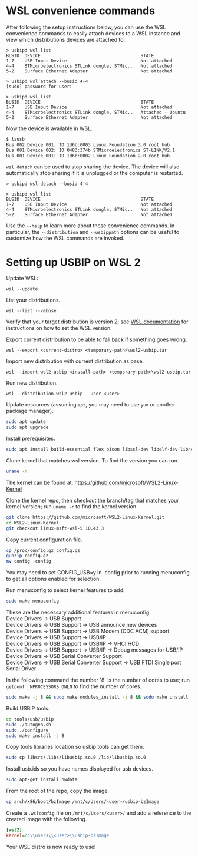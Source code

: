 <!--
SPDX-FileCopyrightText: Microsoft Corporation

SPDX-License-Identifier: GPL-2.0-only
-->

# WSL convenience commands

After following the setup instructions below, you can use the WSL convenience
commands to easily attach devices to a WSL instance and view which distributions
devices are attached to.

```pwsh
> usbipd wsl list
BUSID  DEVICE                                      STATE
1-7    USB Input Device                            Not attached
4-4    STMicroelectronics STLink dongle, STMic...  Not attached
5-2    Surface Ethernet Adapter                    Not attached

> usbipd wsl attach --busid 4-4
[sudo] password for user:

> usbipd wsl list
BUSID  DEVICE                                      STATE
1-7    USB Input Device                            Not attached
4-4    STMicroelectronics STLink dongle, STMic...  Attached - Ubuntu
5-2    Surface Ethernet Adapter                    Not attached
```

Now the device is available in WSL.

```bash
$ lsusb
Bus 002 Device 001: ID 1d6b:0003 Linux Foundation 3.0 root hub
Bus 001 Device 002: ID 0483:374b STMicroelectronics ST-LINK/V2.1
Bus 001 Device 001: ID 1d6b:0002 Linux Foundation 2.0 root hub
```

`wsl detach` can be used to stop sharing the device. The device will also
automatically stop sharing if it is unplugged or the computer is restarted.

```pwsh
> usbipd wsl detach --busid 4-4

> usbipd wsl list
BUSID  DEVICE                                      STATE
1-7    USB Input Device                            Not attached
4-4    STMicroelectronics STLink dongle, STMic...  Not attached
5-2    Surface Ethernet Adapter                    Not attached
```

Use the `--help` to learn more about these convenience commands. In particular,
the `--distribution` and `--usbippath` options can be useful to customize how
the WSL commands are invoked.

# Setting up USBIP on WSL 2

Update WSL:

```pwsh
wsl --update
```

List your distributions.

```pwsh
wsl --list --vebose
```

Verify that your target distribution is version 2;
see [WSL documentation](https://docs.microsoft.com/en-us/windows/wsl/install-win10#set-your-distribution-version-to-wsl-1-or-wsl-2)
for instructions on how to set the WSL version.

Export current distribution to be able to fall back if something goes wrong.

```pwsh
wsl --export <current-distro> <temporary-path>\wsl2-usbip.tar
```

Import new distribution with current distribution as base.

```pwsh
wsl --import wsl2-usbip <install-path> <temporary-path>\wsl2-usbip.tar
```

Run new distribution.

```pwsh
wsl --distribution wsl2-usbip --user <user>
```

Update resources (assuming `apt`, you may need to use `yum` or another package manager).

```bash
sudo apt update
sudo apt upgrade
```

Install prerequisites.

```bash
sudo apt install build-essential flex bison libssl-dev libelf-dev libncurses-dev autoconf libudev-dev libtool
```

Clone kernel that matches wsl version. To find the version you can run.

```bash
uname -r
```

The kernel can be found at: <https://github.com/microsoft/WSL2-Linux-Kernel>

Clone the kernel repo, then checkout the branch/tag that matches your kernel version; run `uname -r` to find the kernel version.

```bash
git clone https://github.com/microsoft/WSL2-Linux-Kernel.git
cd WSL2-Linux-Kernel
git checkout linux-msft-wsl-5.10.43.3
```

Copy current configuration file.

```bash
cp /proc/config.gz config.gz
gunzip config.gz
mv config .config
```

You may need to set CONFIG_USB=y in .config prior to running menuconfig to get all options enabled for selection.

Run menuconfig to select kernel features to add.

```bash
sudo make menuconfig
```

These are the necessary additional features in menuconfig.\
Device Drivers -> USB Support\
Device Drivers -> USB Support -> USB announce new devices\
Device Drivers -> USB Support -> USB Modem (CDC ACM) support\
Device Drivers -> USB Support -> USB/IP\
Device Drivers -> USB Support -> USB/IP -> VHCI HCD\
Device Drivers -> USB Support -> USB/IP -> Debug messages for USB/IP\
Device Drivers -> USB Serial Converter Support\
Device Drivers -> USB Serial Converter Support -> USB FTDI Single port Serial Driver

In the following command the number '8' is the number of cores to use; run `getconf _NPROCESSORS_ONLN` to find the number of cores.

```bash
sudo make -j 8 && sudo make modules_install -j 8 && sudo make install -j 8
```

Build USBIP tools.

```bash
cd tools/usb/usbip
sudo ./autogen.sh
sudo ./configure
sudo make install -j 8
```

Copy tools libraries location so usbip tools can get them.

```bash
sudo cp libsrc/.libs/libusbip.so.0 /lib/libusbip.so.0
```

Install usb.ids so you have names displayed for usb devices.

```bash
sudo apt-get install hwdata
```

From the root of the repo, copy the image.

```bash
cp arch/x86/boot/bzImage /mnt/c/Users/<user>/usbip-bzImage
```

Create a `.wslconfig` file on `/mnt/c/Users/<user>/` and add a reference to the created image with the following.

```ini
[wsl2]
kernel=c:\\users\\<user>\\usbip-bzImage
```

Your WSL distro is now ready to use!